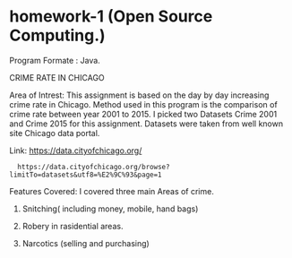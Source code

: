 # homework-1 (Open Source Computing.)

Program Formate : Java.


 CRIME RATE IN CHICAGO 

Area of Intrest:
This assignment is based on the day by day increasing crime rate in Chicago. Method used in this program is the comparison of crime rate between year 2001 to 2015. I picked two Datasets Crime 2001 and Crime 2015 for this assignment. Datasets were taken from well known site Chicago data portal.

Link: 
      https://data.cityofchicago.org/

      https://data.cityofchicago.org/browse?limitTo=datasets&utf8=%E2%9C%93&page=1
      
Features Covered:
I covered three main Areas of crime.

1) Snitching( including money, mobile, hand bags)

2) Robery in rasidential areas.

3) Narcotics (selling and purchasing)
